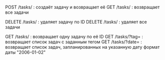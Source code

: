 POST   /tasks/              :  создаёт задачу и возвращает её 
GET    /tasks/              :  возвращает все задачи

DELETE /tasks/<taskid>      :  удаляет задачу по ID
DELETE /tasks/              :  удаляет все задачи

GET    /tasks/<taskid>      :  возвращает одну задачу по её ID
GET    /tasks/?tag=<tag>    :  возвращает список задач с заданным тегом
GET    /tasks/?date=<date> :  возвращает список задач, запланированных на указанную дату  формат даты "2006-01-02"